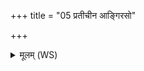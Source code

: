 +++
title = "05 प्रतीचीन आङ्गिरसो"

+++
<details><summary>मूलम् (WS)</summary>

प्रतीचीन आङ्गिरसो ऽध्यक्षो नः पुरोहितः । ङ्गी  
प्रातीचीः कृत्या आकृत्यामून् कृत्याकृतो जहि ॥ ६ ॥
</details>